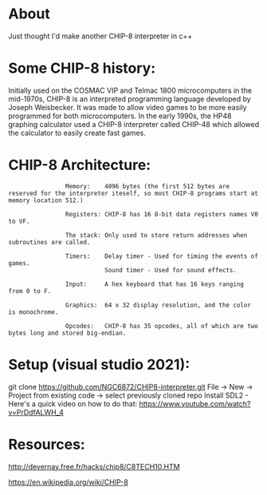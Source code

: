 # About
Just thought I'd make another CHIP-8 interpreter in c++


# Some CHIP-8 history: 
Initially used on the COSMAC VIP and Telmac 1800 microcomputers in the mid-1970s, CHIP-8 is an
interpreted programming language developed by Joseph Weisbecker. It was made to allow video games to
be more easily programmed for both microcomputers. In the early 1990s, the HP48 graphing calculator used
a CHIP-8 interpreter called CHIP-48 which allowed the calculator to easily create fast games.

# CHIP-8 Architecture: 

                    Memory:    4096 bytes (the first 512 bytes are reserved for the interpreter iteself, so most CHIP-8 programs start at memory location 512.)
                                           
                    Registers: CHIP-8 has 16 8-bit data registers names V0 to VF.

                    The stack: Only used to store return addresses when subroutines are called.

                    Timers:    Delay timer - Used for timing the events of games.
                               Sound timer - Used for sound effects.

                    Input:     A hex keyboard that has 16 keys ranging from 0 to F.

                    Graphics:  64 x 32 display resolution, and the color is monochrome.

                    Opcodes:   CHIP-8 has 35 opcodes, all of which are two bytes long and stored big-endian. 

# Setup (visual studio 2021):
git clone https://github.com/NGC6872/CHIP8-interpreter.git
File -> New -> Project from existing code -> select previously cloned repo
Install SDL2 - Here's a quick video on how to do that: https://www.youtube.com/watch?v=PrDdfALWH_4

# Resources: 
http://devernay.free.fr/hacks/chip8/C8TECH10.HTM

https://en.wikipedia.org/wiki/CHIP-8
